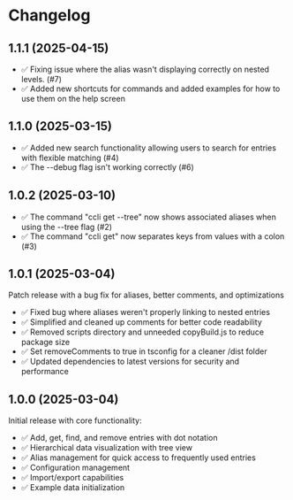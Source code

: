 # Changelog

## 1.1.1 (2025-04-15)

- ✅ Fixing issue where the alias wasn't displaying correctly on nested levels. (#7)
- ✅ Added new shortcuts for commands and added examples for how to use them on the help screen


## 1.1.0 (2025-03-15)

- ✅ Added new search functionality allowing users to search for entries with flexible matching (#4)
- ✅ The --debug flag isn't working correctly (#6)

## 1.0.2 (2025-03-10)

- ✅ The command "ccli get --tree" now shows associated aliases when using the --tree flag (#2)
- ✅ The command "ccli get" now separates keys from values with a colon (#3)

## 1.0.1 (2025-03-04)

Patch release with a bug fix for aliases, better comments, and optimizations

- ✅ Fixed bug where aliases weren't properly linking to nested entries
- ✅ Simplified and cleaned up comments for better code readability
- ✅ Removed scripts directory and unneeded copyBuild.js to reduce package size
- ✅ Set removeComments to true in tsconfig for a cleaner /dist folder
- ✅ Updated dependencies to latest versions for security and performance

## 1.0.0 (2025-03-04)

Initial release with core functionality:

- ✅ Add, get, find, and remove entries with dot notation
- ✅ Hierarchical data visualization with tree view
- ✅ Alias management for quick access to frequently used entries
- ✅ Configuration management
- ✅ Import/export capabilities
- ✅ Example data initialization
